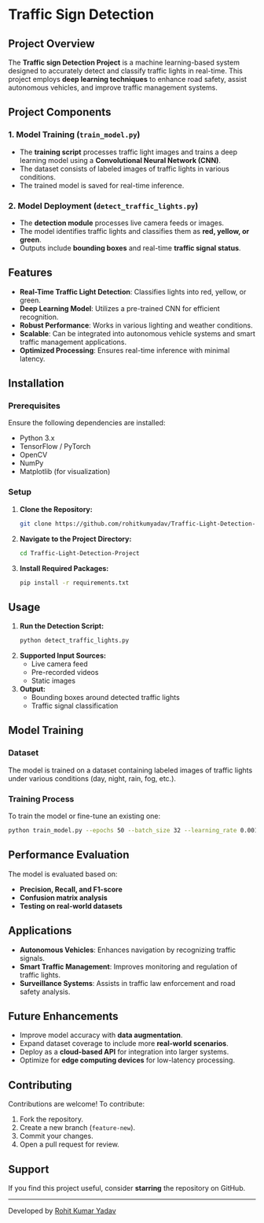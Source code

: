 # Traffic Sign Detection

## Project Overview
The **Traffic sign Detection Project** is a machine learning-based system designed to accurately detect and classify traffic lights in real-time. This project employs **deep learning techniques** to enhance road safety, assist autonomous vehicles, and improve traffic management systems.

## Project Components
### 1. Model Training (`train_model.py`)
- The **training script** processes traffic light images and trains a deep learning model using a **Convolutional Neural Network (CNN)**.
- The dataset consists of labeled images of traffic lights in various conditions.
- The trained model is saved for real-time inference.

### 2. Model Deployment (`detect_traffic_lights.py`)
- The **detection module** processes live camera feeds or images.
- The model identifies traffic lights and classifies them as **red, yellow, or green**.
- Outputs include **bounding boxes** and real-time **traffic signal status**.

## Features
- **Real-Time Traffic Light Detection**: Classifies lights into red, yellow, or green.
- **Deep Learning Model**: Utilizes a pre-trained CNN for efficient recognition.
- **Robust Performance**: Works in various lighting and weather conditions.
- **Scalable**: Can be integrated into autonomous vehicle systems and smart traffic management applications.
- **Optimized Processing**: Ensures real-time inference with minimal latency.

## Installation
### Prerequisites
Ensure the following dependencies are installed:
- Python 3.x
- TensorFlow / PyTorch
- OpenCV
- NumPy
- Matplotlib (for visualization)

### Setup
1. **Clone the Repository:**
   ```bash
   git clone https://github.com/rohitkumyadav/Traffic-Light-Detection-Project.git
   ```
2. **Navigate to the Project Directory:**
   ```bash
   cd Traffic-Light-Detection-Project
   ```
3. **Install Required Packages:**
   ```bash
   pip install -r requirements.txt
   ```

## Usage
1. **Run the Detection Script:**
   ```bash
   python detect_traffic_lights.py
   ```
2. **Supported Input Sources:**
   - Live camera feed
   - Pre-recorded videos
   - Static images
3. **Output:**
   - Bounding boxes around detected traffic lights
   - Traffic signal classification

## Model Training
### Dataset
The model is trained on a dataset containing labeled images of traffic lights under various conditions (day, night, rain, fog, etc.).

### Training Process
To train the model or fine-tune an existing one:
```bash
python train_model.py --epochs 50 --batch_size 32 --learning_rate 0.001
```

## Performance Evaluation
The model is evaluated based on:
- **Precision, Recall, and F1-score**
- **Confusion matrix analysis**
- **Testing on real-world datasets**

## Applications
- **Autonomous Vehicles**: Enhances navigation by recognizing traffic signals.
- **Smart Traffic Management**: Improves monitoring and regulation of traffic lights.
- **Surveillance Systems**: Assists in traffic law enforcement and road safety analysis.

## Future Enhancements
- Improve model accuracy with **data augmentation**.
- Expand dataset coverage to include more **real-world scenarios**.
- Deploy as a **cloud-based API** for integration into larger systems.
- Optimize for **edge computing devices** for low-latency processing.

## Contributing
Contributions are welcome! To contribute:
1. Fork the repository.
2. Create a new branch (`feature-new`).
3. Commit your changes.
4. Open a pull request for review.

## Support
If you find this project useful, consider **starring** the repository on GitHub.

---
Developed by [Rohit Kumar Yadav](https://github.com/rohitkumyadav)

